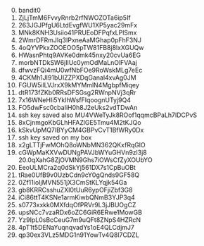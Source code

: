 0. bandit0
1. ZjLjTmM6FvvyRnrb2rfNWOZOTa6ip5If
2. 263JGJPfgU6LtdEvgfWU1XP5yac29mFx
3. MNk8KNH3Usiio41PRUEoDFPqfxLPlSmx
4. 2WmrDFRmJIq3IPxneAaMGhap0pFhF3NJ
5. 4oQYVPkxZOOEOO5pTW81FB8j8lxXGUQw
6. HWasnPhtq9AVKe0dmk45nxy20cvUa6EG
7. morbNTDkSW6jIlUc0ymOdMaLnOlFVAaj
8. dfwvzFQi4mU0wfNbFOe9RoWskMLg7eEc
9. 4CKMh1JI91bUIZZPXDqGanal4xvAg0JM
10. FGUW5ilLVJrxX9kMYMmlN4MgbpfMiqey
11. dtR173fZKb0RRsDFSGsg2RWnpNVj3qRr
12. 7x16WNeHIi5YkIhWsfFIqoognUTyj9Q4
13. FO5dwFsc0cbaIiH0h8J2eUks2vdTDwAn
14. ssh key saved also MU4VWeTyJk8ROof1qqmcBPaLh7lDCPvS
15. 8xCjnmgoKbGLhHFAZlGE5Tmu4M2tKJQo
16. kSkvUpMQ7lBYyCM4GBPvCvT1BfWRy0Dx
17. ssh key saved on my box
18. x2gLTTjFwMOhQ8oWNbMN362QKxfRqGlO
19. cGWpMaKXVwDUNgPAVJbWYuGHVn9zl3j8
20.0qXahG8ZjOVMN9Ghs7iOWsCfZyXOUbYO
21. EeoULMCra2q0dSkYj561DX7s1CpBuOBt
22. tRae0UfB9v0UzbCdn9cY0gQnds9GF58Q
23. 0Zf11ioIjMVN551jX3CmStKLYqjk54Ga
24. gb8KRRCsshuZXI0tUuR6ypOFjiZbf3G8
25. iCi86ttT4KSNe1armKiwbQNmB3YJP3q4
26. s0773xxkk0MXfdqOfPRVr9L3jJBUOgCZ
27. upsNCc7vzaRDx6oZC6GiR6ERwe1MowGB
28. Yz9IpL0sBcCeuG7m9uQFt8ZNpS4HZRcN
29. 4pT1t5DENaYuqnqvadYs1oE4QLCdjmJ7
30. qp30ex3VLz5MDG1n91YowTv4Q8l7CDZL

